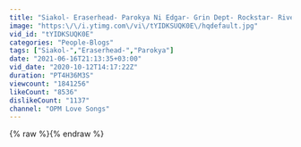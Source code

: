 ```yaml
---
title: "Siakol- Eraserhead- Parokya Ni Edgar- Grin Dept- Rockstar- Rivermaya-Teeth Batang Tunog Kalye"
image: "https:\/\/i.ytimg.com\/vi\/tYIDKSUQK0E\/hqdefault.jpg"
vid_id: "tYIDKSUQK0E"
categories: "People-Blogs"
tags: ["Siakol-","Eraserhead-","Parokya"]
date: "2021-06-16T21:13:35+03:00"
vid_date: "2020-10-12T14:17:22Z"
duration: "PT4H36M3S"
viewcount: "1841256"
likeCount: "8536"
dislikeCount: "1137"
channel: "OPM Love Songs"
---
```

{% raw %}{% endraw %}

